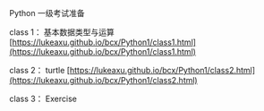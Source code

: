Python 一级考试准备

class 1：
基本数据类型与运算
[https://lukeaxu.github.io/bcx/Python1/class1.html](https://lukeaxu.github.io/bcx/Python1/class1.html)

class 2：
turtle
[https://lukeaxu.github.io/bcx/Python1/class2.html](https://lukeaxu.github.io/bcx/Python1/class2.html)

class 3：
Exercise